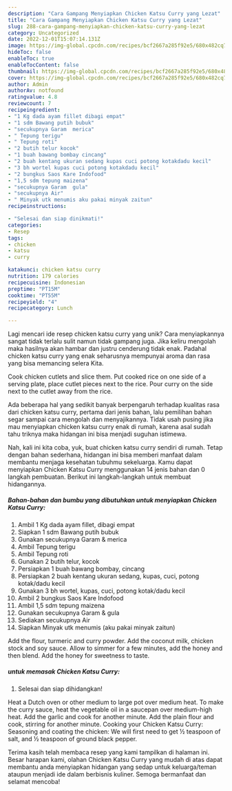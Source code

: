 ```yaml
---
description: "Cara Gampang Menyiapkan Chicken Katsu Curry yang Lezat"
title: "Cara Gampang Menyiapkan Chicken Katsu Curry yang Lezat"
slug: 288-cara-gampang-menyiapkan-chicken-katsu-curry-yang-lezat
category: Uncategorized
date: 2022-12-01T15:07:14.131Z
image: https://img-global.cpcdn.com/recipes/bcf2667a285f92e5/680x482cq70/chicken-katsu-curry-foto-resep-utama.jpg
hideToc: false
enableToc: true
enableTocContent: false
thumbnail: https://img-global.cpcdn.com/recipes/bcf2667a285f92e5/680x482cq70/chicken-katsu-curry-foto-resep-utama.jpg
cover: https://img-global.cpcdn.com/recipes/bcf2667a285f92e5/680x482cq70/chicken-katsu-curry-foto-resep-utama.jpg
author: Admin
authorAv: notfound
ratingvalue: 4.8
reviewcount: 7
recipeingredient:
- "1 Kg dada ayam fillet dibagi empat"
- "1 sdm Bawang putih bubuk"
- "secukupnya Garam  merica"
- " Tepung terigu"
- " Tepung roti"
- "2 butih telur kocok"
- "1 buah bawang bombay cincang"
- "2 buah kentang ukuran sedang kupas cuci potong kotakdadu kecil"
- "3 bh wortel kupas cuci potong kotakdadu kecil"
- "2 bungkus Saos Kare Indofood"
- "1,5 sdm tepung maizena"
- "secukupnya Garam  gula"
- "secukupnya Air"
- " Minyak utk menumis aku pakai minyak zaitun"
recipeinstructions:

- "Selesai dan siap dinikmati!"
categories:
- Resep
tags:
- chicken
- katsu
- curry

katakunci: chicken katsu curry 
nutrition: 179 calories
recipecuisine: Indonesian
preptime: "PT15M"
cooktime: "PT55M"
recipeyield: "4"
recipecategory: Lunch

---
```





Lagi mencari ide resep chicken katsu curry yang unik? Cara menyiapkannya sangat tidak terlalu sulit namun tidak gampang juga. Jika keliru mengolah maka hasilnya akan hambar dan justru cenderung tidak enak. Padahal chicken katsu curry yang enak seharusnya mempunyai aroma dan rasa yang bisa memancing selera Kita.





Cook chicken cutlets and slice them. Put cooked rice on one side of a serving plate, place cutlet pieces next to the rice. Pour curry on the side next to the cutlet away from the rice.

Ada beberapa hal yang sedikit banyak berpengaruh terhadap kualitas rasa dari chicken katsu curry, pertama dari jenis bahan, lalu pemilihan bahan segar sampai cara mengolah dan menyajikannya. Tidak usah pusing jika mau menyiapkan chicken katsu curry enak di rumah, karena asal sudah tahu triknya maka hidangan ini bisa menjadi suguhan istimewa.






Nah, kali ini kita coba, yuk, buat chicken katsu curry sendiri di rumah. Tetap dengan bahan sederhana, hidangan ini bisa memberi manfaat dalam membantu menjaga kesehatan tubuhmu sekeluarga. Kamu dapat menyiapkan Chicken Katsu Curry menggunakan 14 jenis bahan dan 0 langkah pembuatan. Berikut ini langkah-langkah untuk membuat hidangannya.

<!--inarticleads1-->

##### Bahan-bahan dan bumbu yang dibutuhkan untuk menyiapkan Chicken Katsu Curry:

1. Ambil 1 Kg dada ayam fillet, dibagi empat
1. Siapkan 1 sdm Bawang putih bubuk
1. Gunakan secukupnya Garam &amp; merica
1. Ambil  Tepung terigu
1. Ambil  Tepung roti
1. Gunakan 2 butih telur, kocok
1. Persiapkan 1 buah bawang bombay, cincang
1. Persiapkan 2 buah kentang ukuran sedang, kupas, cuci, potong kotak/dadu kecil
1. Gunakan 3 bh wortel, kupas, cuci, potong kotak/dadu kecil
1. Ambil 2 bungkus Saos Kare Indofood
1. Ambil 1,5 sdm tepung maizena
1. Gunakan secukupnya Garam &amp; gula
1. Sediakan secukupnya Air
1. Siapkan  Minyak utk menumis (aku pakai minyak zaitun)


Add the flour, turmeric and curry powder. Add the coconut milk, chicken stock and soy sauce. Allow to simmer for a few minutes, add the honey and then blend. Add the honey for sweetness to taste. 

<!--inarticleads2-->

#####  untuk memasak Chicken Katsu Curry:


1. Selesai dan siap dihidangkan!

Heat a Dutch oven or other medium to large pot over medium heat. To make the curry sauce, heat the vegetable oil in a saucepan over medium-high heat. Add the garlic and cook for another minute. Add the plain flour and cook, stirring for another minute. Cooking your Chicken Katsu Curry: Seasoning and coating the chicken: We will first need to get ½ teaspoon of salt, and ½ teaspoon of ground black pepper. 

Terima kasih telah membaca resep yang kami tampilkan di halaman ini. Besar harapan kami, olahan Chicken Katsu Curry yang mudah di atas dapat membantu anda menyiapkan hidangan yang sedap untuk keluarga/teman ataupun menjadi ide dalam berbisnis kuliner. Semoga bermanfaat dan selamat mencoba!
